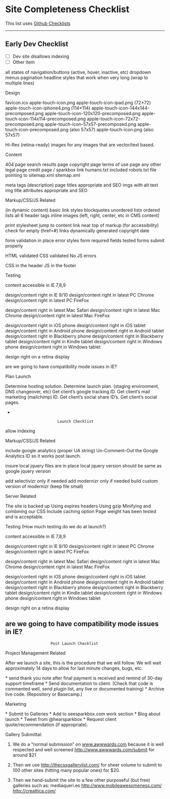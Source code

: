 # Site Completeness Checklist
This list uses [Github Checklists](https://github.com/blog/1375-task-lists-in-gfm-issues-pulls-comments)

---

## Early Dev Checklist 


- [ ] Dev site disallows indexing
- [ ] Other item

all states of navigation/buttons (active, hover, inactive, etc)
dropdown menus
pagination
headline styles that work when very long (wrap to multiple lines)

  Design

favicon.ico
apple-touch-icon.png
apple-touch-icon-ipad.png (72×72)
apple-touch-icon-iphone4.png (114×114)
apple-touch-icon-144x144-precomposed.png
apple-touch-icon-120x120-precomposed.png
apple-touch-icon-114x114-precomposed.png
apple-touch-icon-72x72-precomposed.png
apple-touch-icon-57x57-precomposed.png
apple-touch-icon-precomposed.png (also 57x57)
apple-touch-icon.png (also 57x57)

Hi-Res (retina-ready) images for any images that are vector/text
based.

  Content

404 page
search results page
copyright page
terms of use page
any other legal page
credit page / sparkbox link
humans.txt included
robots.txt file pointing to sitemap.xml
sitemap.xml

meta tags (description)
page titles appropriate and SEO
imgs with alt text
img title attributes appropriate and SEO

  Markup/CSS/JS Related

(in dynamic content)
basic link styles
blockquotes
unordered lists
ordered lists
all 6 header tags
inline images (left, right, center, etc in CMS content)

print stylesheet
jump to content link near top of markup (for accessibility)
check for empty (href=#) links
dynamically generated copyright date

form validation in place
error styles
form required fields tested
forms submit properly

HTML validated
CSS validated
No JS errors

CSS in the header
JS in the footer

  Testing

content accessible in IE 7,8,9

design/content right in IE 9/10
design/content right in latest PC Chrome
design/content right in latest PC FireFox

design/content right in latest Mac Safari
design/content right in latest Mac Chrome
design/content right in latest Mac FireFox

design/content right in iOS phone
design/content right in iOS tablet
design/content right in Android phone
design/content right in Android tablet
design/content right in Blackberry phone
design/content right in Blackberry tablet
design/content right in Kindle tablet
design/content right in Windows phone
design/content right in Windows tablet

design right on a retina display

are we going to have compatibility mode issues in IE?

  Plan Launch

Determine hosting solution.
Determine launch plan. (staging environment, DNS changeover, etc)
Get client’s google tracking ID.
Get client’s mail marketing (mailchimp) ID.
Get client’s social share ID’s.
Get client’s social pages.

-

                           Launch Checklist

allow indexing

  Markup/CSS/JS Related

include google analytics (proper UA string)
Un-Comment-Out the Google Analytics ID so it works post launch.

insure local jquery files are in place
local jquery version should be same as google jquery version

add selectivizr only if needed
add modernizr only if needed
build custom version of modernizr (keep file small)

  Server Related

The site is backed up
Using expires headers
Using gzip
Minifying and combining our CSS
Include caching option
Page weight has been tested and is acceptable.

  Testing (How much testing do we do at launch?)

content accessible in IE 7,8,9

design/content right in IE 9/10
design/content right in latest PC Chrome
design/content right in latest PC FireFox

design/content right in latest Mac Safari
design/content right in latest Mac Chrome
design/content right in latest Mac FireFox

design/content right in iOS phone
design/content right in iOS tablet
design/content right in Android phone
design/content right in Android tablet
design/content right in Blackberry phone
design/content right in Blackberry tablet
design/content right in Kindle tablet
design/content right in Windows phone
design/content right in Windows tablet

design right on a retina display

are we going to have compatibility mode issues in IE?
-

                        Post Launch Checklist

  Project Management Related

After we launch a site, this is the procedure that we will follow. We
will wait approximately 14 days to allow for last minute changes,
bugs, etc.

  * send thank you note after final payment is received and remind of
    30-day support timeframe
  * Send documentation to client. (Check that code is commented well,
    send plugin list, any live or documented training)
  * Archive live code. (Repository or Basecamp.)

  Marketing

  * Submit to Galleries
  * Add to seesparkbox.com work section
  * Blog about launch
  * Tweet from @hearsparkbox
  * Request client quote/recommendation (if appropriate).

  Gallery Submittal:

1. We do a “normal submission” on www.awwwards.com because
it is well respected and well screened
http://www.awwwards.com/submit
for around $21

2. Then we use http://thecssgallerylist.com/ for sheer volume to
submit to 100 other sites (hitting many popular ones) for $20.

3. Then we hand-submit the site to a few other purposeful (but free)
galleries such as:
mediaqueri.es
http://www.mobileawesomeness.com/
http://creattica.com/
